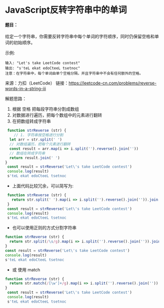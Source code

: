 # JavaScript反转字符串中的单词

#### 题目：
  给定一个字符串，你需要反转字符串中每个单词的字符顺序，同时仍保留空格和单词的初始顺序。

示例:
```
输入: "Let's take LeetCode contest"
输出: "s'teL ekat edoCteeL tsetnoc" 
注意：在字符串中，每个单词由单个空格分隔，并且字符串中不会有任何额外的空格。
```
来源：力扣（LeetCode）
链接：https://leetcode-cn.com/problems/reverse-words-in-a-string-iii

解题思路：
1. 根据 空格 把每段字符串分割成数组
2. 对数据进行遍历，把每个数组中的元素进行翻转
3. 在把数组转成字符串

```js
 function strReverse (str) {
    // 1. 字符串按空格进行分割
  let arr = str.split(' ')
  // 对数组遍历，把每个元素进行翻转
  const result = arr.map(i => i.split('').reverse().join(''))
  // 数组在转成字符串
  return result.join(' ')
}
 const result = strReverse('Let\'s take LeetCode contest')
 console.log(result)
 s'teL ekat edoCteeL tsetnoc
```
- 上面代码比较冗余，可以简写为:
``` js
 function strReverse (str) {
   return str.split(' ').map(i => i.split('').reverse().join('')).join(' ')
 }
 const result = strReverse('Let\'s take LeetCode contest')
 console.log(result)
 s'teL ekat edoCteeL tsetnoc
```
- 也可以使用正则的方式分割字符串
``` js
function strReverse (str) {
  return str.split(/\s/g).map(i => i.split('').reverse().join('')).join(' ')
}
const result = strReverse('Let\'s take LeetCode contest')
console.log(result)
s'teL ekat edoCteeL tsetnoc
```
- 或 使用 match
```js
function strReverse (str) {
  return str.match(/[\w']+/g).map(i => i.split('').reverse().join('')).join(' ')
}
 const result = strReverse('Let\'s take LeetCode contest')
 console.log(result)
 s'teL ekat edoCteeL tsetnoc
```